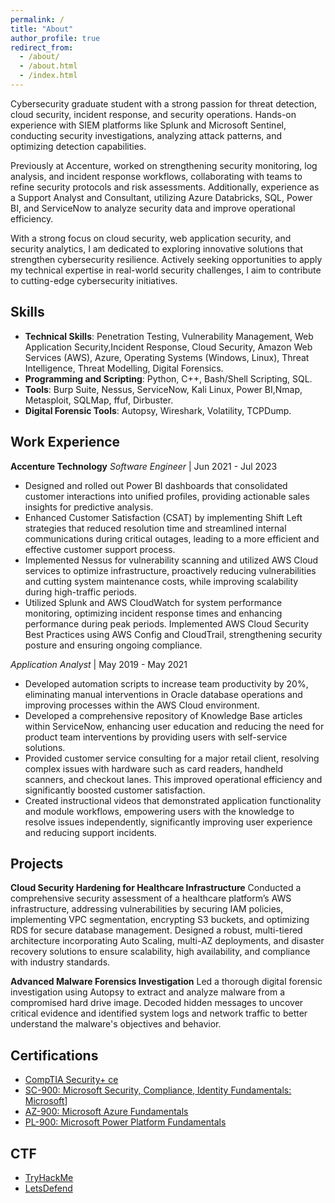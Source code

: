 ```yaml
---
permalink: /
title: "About"
author_profile: true
redirect_from: 
  - /about/
  - /about.html
  - /index.html
---
```


Cybersecurity graduate student with a strong passion for threat detection, cloud security, incident response, and security operations. Hands-on experience with SIEM platforms like Splunk and Microsoft Sentinel, conducting security investigations, analyzing attack patterns, and optimizing detection capabilities.

Previously at Accenture, worked on strengthening security monitoring, log analysis, and incident response workflows, collaborating with teams to refine security protocols and risk assessments. Additionally, experience as a Support Analyst and Consultant, utilizing Azure Databricks, SQL, Power BI, and ServiceNow to analyze security data and improve operational efficiency.

With a strong focus on cloud security, web application security, and security analytics, I am dedicated to exploring innovative solutions that strengthen cybersecurity resilience. Actively seeking opportunities to apply my technical expertise in real-world security challenges, I aim to contribute to cutting-edge cybersecurity initiatives.

Skills
------
- **Technical Skills**: Penetration Testing, Vulnerability Management, Web Application Security,Incident Response, Cloud Security, Amazon Web Services (AWS), Azure, Operating Systems (Windows, Linux), Threat Intelligence, Threat Modelling, Digital Forensics.
- **Programming and Scripting**: Python, C++, Bash/Shell Scripting, SQL.
- **Tools**: Burp Suite, Nessus, ServiceNow, Kali Linux, Power BI,Nmap, Metasploit, SQLMap, ffuf, Dirbuster.
- **Digital Forensic Tools**: Autopsy, Wireshark, Volatility, TCPDump.

Work Experience
------
**Accenture Technology**
*Software Engineer* | Jun 2021 - Jul 2023
- Designed and rolled out Power BI dashboards that consolidated customer interactions into unified profiles, providing actionable sales insights for predictive analysis.
- Enhanced Customer Satisfaction (CSAT) by implementing Shift Left strategies that reduced resolution time and streamlined internal communications during critical outages, leading to a more efficient and effective customer support process. 
- Implemented Nessus for vulnerability scanning and utilized AWS Cloud services to optimize infrastructure, proactively reducing vulnerabilities and cutting system maintenance costs, while improving scalability during high-traffic periods.
- Utilized Splunk and AWS CloudWatch for system performance monitoring, optimizing incident response times and enhancing performance during peak periods. Implemented AWS Cloud Security Best Practices using AWS Config and CloudTrail, strengthening security posture and ensuring ongoing compliance.

*Application Analyst* | May 2019 - May 2021 
- Developed automation scripts to increase team productivity by 20%, eliminating manual interventions in Oracle database 
operations and improving processes within the AWS Cloud environment. 
- Developed a comprehensive repository of Knowledge Base articles within ServiceNow, enhancing user education and reducing the need for product team interventions by providing users with self-service solutions.
- Provided customer service consulting for a major retail client, resolving complex issues with hardware such as card readers, handheld scanners, and checkout lanes. This improved operational efficiency and significantly boosted customer satisfaction.
- Created instructional videos that demonstrated application functionality and module workflows, empowering users with the knowledge to resolve issues independently, significantly improving user experience and reducing support incidents.
 
Projects
------
**Cloud Security Hardening for Healthcare Infrastructure** Conducted a comprehensive security assessment of a healthcare platform’s AWS infrastructure, addressing vulnerabilities by securing IAM policies, implementing VPC segmentation, encrypting S3 buckets, and optimizing RDS for secure database management. Designed a robust, multi-tiered architecture incorporating Auto Scaling, multi-AZ deployments, and disaster recovery solutions to ensure scalability, high availability, and compliance with industry standards. 

**Advanced Malware Forensics Investigation** Led a thorough digital forensic investigation using Autopsy to extract and analyze malware from a compromised hard drive image. Decoded hidden messages to uncover critical evidence and identified system logs and network traffic to better understand the malware's objectives and behavior.

Certifications
------
- [CompTIA Security+ ce](https://www.credly.com/badges/af7ec686-df61-4c88-a67f-d158acc6b61d/public_url)
- [SC-900: Microsoft Security, Compliance, Identity Fundamentals: Microsoft](https://www.credly.com/badges/c91dbcd1-082c-44b0-bde6-47733b0aa003/public_url)]
- [AZ-900: Microsoft Azure Fundamentals](https://www.credly.com/badges/9b08d385-3fe1-4f1b-b1cd-154fa58b861d/public_url)
- [PL-900: Microsoft Power Platform Fundamentals](https://www.credly.com/earner/earned/badge/4ed7ce7e-329d-400c-acbd-2a5c9d3d2c46)

CTF
------
- [TryHackMe](https://tryhackme.com/p/PraveenMasupatri)
- [LetsDefend](https://app.letsdefend.io/my-profile)
